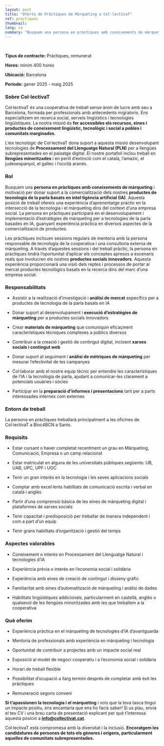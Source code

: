 ```yaml
---
layout: post
title: "Oferta de Pràctiques de Màrqueting a Col·lectivaT"
ref: practiques
thumbnail: 
lang: ca
summary: "Busquem una persona en pràctiques amb coneixements de màrqueting i motivació per donar suport a la comercialització dels nostres productes de tecnologia de la parla basats en intel·ligència artificial (IA)."
---
```


<br>

**Tipus de contracte:** Pràctiques, remunerat

**Hores:** mínim 400 hores

**Ubicació:** Barcelona

**Període:** gener 2025 - maig 2025

### Sobre Col·lectivaT

Col·lectivaT és una cooperativa de treball sense ànim de lucre amb seu a Barcelona, formada per professionals amb antecedents migratoris. Ens especialitzem en recerca social, serveis lingüístics i tecnologies lingüístiques. La nostra missió és **fer accessibles els recursos, eines i productes de coneixement lingüístic, tecnològic i social a pobles i comunitats marginades**.

L’eix tecnològic de Col·lectivaT dona suport a aquesta missió desenvolupant tecnologies de **Processament del Llenguatge Natural (PLN)** per a llengües subrepresentades en el paisatge digital. El nostre portafoli inclou treball en **llengües minoritzades** i en perill d’extinció com el català, l’amazic, el judeoespanyol, el gallec i l’occità aranès.

### Rol

Busquem una **persona en pràctiques amb coneixements de màrqueting** i motivació per donar suport a la comercialització dels nostres **productes de tecnologia de la parla basats en intel·ligència artificial (IA)**. Aquesta posició de treball ofereix una experiència d’aprenentatge pràctic en la intersecció de la tecnologia i el màrqueting dins del context d’una empresa social. La persona en pràctiques participarà en el desenvolupament i implementació d’estratègies de màrqueting per a tecnologies de la parla basades en IA, guanyant experiència pràctica en diversos aspectes de la comercialització de productes.

Les pràctiques inclouen sessions regulars de mentoria amb la persona responsable de tecnologia de la cooperativa i una consultoria externa de màrqueting. A través d’aquestes sessions i del treball pràctic, la persona en pràctiques tindrà l’oportunitat d’aplicar els conceptes apresos a escenaris reals que involucren els nostres **productes socials innovadors**. Aquesta experiència proporcionarà una visió dels reptes i processos de portar al mercat productes tecnològics basats en la recerca dins del marc d’una empresa social.

### Responsabilitats

- Assistir a la realització d’investigació i **anàlisi de mercat** específics per a productes de tecnologia de la parla basats en IA 

- Donar suport al desenvolupament i **execució d’estratègies de màrqueting** per a productes socials innovadors 

- Crear **materials de màrqueting** que comuniquin eficaçment característiques tècniques complexes a públics diversos 

- Contribuir a la creació i gestió de contingut digital, incloent **xarxes socials i contingut web**

- Donar suport al seguiment i **anàlisi de mètriques de màrqueting** per mesurar l’efectivitat de les campanyes 

- Col·laborar amb el nostre equip tècnic per entendre les característiques de l’IA i la tecnologia de parla, ajudant a comunicar-les clarament a potencials usuàries i sòcies 

- Participar en la **preparació d’informes i presentacions** tant per a parts interessades internes com externes 

### Entorn de treball

La persona en pràctiques treballarà principalment a les oficines de Col·lectivaT a Bloc4BCN a Sants.

### Requisits

- Estar cursant o haver completat recentment un grau en Màrqueting, Comunicació, Empresa o un camp relacionat 

- Estar matriculat en alguna de les universitats públiques següents: UB, UAB, UPC, UPF i UOC

- Tenir un gran interès en la tecnologia i les seves aplicacions socials 

- Comptar amb excel·lents habilitats de comunicació escrita i verbal en català i anglès 

- Partir d’una comprensió bàsica de les eines de màrqueting digital i plataformes de xarxes socials 

- Tenir capacitat i predisposició per treballar de manera independent i com a part d’un equip 

- Tenir grans habilitats d’organització i gestió del temps 

### Aspectes valorables

- Coneixement o interès en Processament del Llenguatge Natural i tecnologies d’IA 

- Experiència prèvia o interès en l’economia social i solidària 

- Experiència amb eines de creació de contingut i disseny gràfic 

- Familiaritat amb eines d’automatització de màrqueting i anàlisi de dades

- Habilitats lingüístiques addicionals, particularment en castellà, anglès o qualsevol de les llengües minoritzades amb les que treballem a la cooperativa

### Què oferim

- Experiència pràctica en el màrqueting de tecnologies d’IA d’avantguarda 

- Mentoria de professionals amb experiència en màrqueting i tecnologia 

- Oportunitat de contribuir a projectes amb un impacte social real 

- Exposició al model de negoci cooperatiu i a l’economia social i solidària

- Horari de treball flexible 

- Possibilitat d’ocupació a llarg termini després de completar amb èxit les pràctiques 

- Remuneració segons conveni

**Si t’apassionen la tecnologia i el màrqueting** i vols que la teva tasca tingui un impacte positiu, ens encantaria que ens ho facis saber! Si us plau, envia el teu CV i una breu carta de presentació explicant per què t’interessa aquesta posició a [**info@collectivat.cat**](mailto:info@collectivat.cat).

Col·lectivaT està compromesa amb la diversitat i la inclusió. **Encoratgem les candidatures de persones de tots els gèneres i orígens, particularment aquelles de comunitats subrepresentades.**